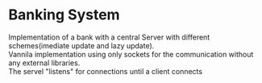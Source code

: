 # Banking System

Implementation of a bank with a central Server with different schemes(imediate update and lazy update).  
Vannila implementation using only sockets for the communication without any external libraries.  
The servel "listens" for connections until a client connects
